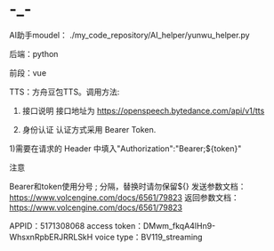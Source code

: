 # -_-

AI助手moudel：
./my_code_repository/AI_helper/yunwu_helper.py

后端：python

前段：vue

TTS：方舟豆包TTS。调用方法:
1. 接口说明
接口地址为 https://openspeech.bytedance.com/api/v1/tts

2. 身份认证
认证方式采用 Bearer Token.

1)需要在请求的 Header 中填入"Authorization":"Bearer;${token}"

注意

Bearer和token使用分号 ; 分隔，替换时请勿保留${}
发送参数文档：https://www.volcengine.com/docs/6561/79823
返回参数文档：https://www.volcengine.com/docs/6561/79823

APPID：5171308068
access token：DMwm_fkqA4lHn9-WhsxnRpbERJRRLSkH
voice type：BV119_streaming

